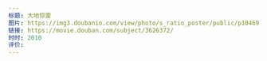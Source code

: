 ```yaml
---
标题: 大地惊雷
图片: https://img3.doubanio.com/view/photo/s_ratio_poster/public/p1046956087.webp
链接: https://movie.douban.com/subject/3626372/
时时: 2010
评价:
---
```


